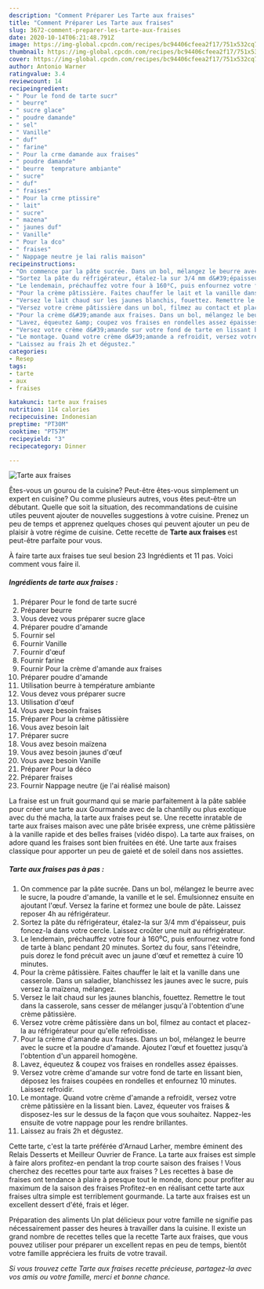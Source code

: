 ```yaml
---
description: "Comment Préparer Les Tarte aux fraises"
title: "Comment Préparer Les Tarte aux fraises"
slug: 3672-comment-preparer-les-tarte-aux-fraises
date: 2020-10-14T06:21:48.791Z
image: https://img-global.cpcdn.com/recipes/bc94406cfeea2f17/751x532cq70/tarte-aux-fraises-photo-principale-de-la-recette.jpg
thumbnail: https://img-global.cpcdn.com/recipes/bc94406cfeea2f17/751x532cq70/tarte-aux-fraises-photo-principale-de-la-recette.jpg
cover: https://img-global.cpcdn.com/recipes/bc94406cfeea2f17/751x532cq70/tarte-aux-fraises-photo-principale-de-la-recette.jpg
author: Antonio Warner
ratingvalue: 3.4
reviewcount: 14
recipeingredient:
- " Pour le fond de tarte sucr"
- " beurre"
- " sucre glace"
- " poudre damande"
- " sel"
- " Vanille"
- " duf"
- " farine"
- " Pour la crme damande aux fraises"
- " poudre damande"
- " beurre  temprature ambiante"
- " sucre"
- " duf"
- " fraises"
- " Pour la crme ptissire"
- " lait"
- " sucre"
- " mazena"
- " jaunes duf"
- " Vanille"
- " Pour la dco"
- " fraises"
- " Nappage neutre je lai ralis maison"
recipeinstructions:
- "On commence par la pâte sucrée. Dans un bol, mélangez le beurre avec le sucre, la poudre d&#39;amande, la vanille et le sel. Émulsionnez ensuite en ajoutant l&#39;œuf. Versez la farine et formez une boule de pâte. Laissez reposer 4h au réfrigérateur."
- "Sortez la pâte du réfrigérateur, étalez-la sur 3/4 mm d&#39;épaisseur, puis foncez-la dans votre cercle. Laissez croûter une nuit au réfrigérateur."
- "Le lendemain, préchauffez votre four à 160⁰C, puis enfournez votre fond de tarte à blanc pendant 20 minutes. Sortez du four, sans l&#39;éteindre, puis dorez le fond précuit avec un jaune d&#39;œuf et remettez à cuire 10 minutes."
- "Pour la crème pâtissière. Faites chauffer le lait et la vanille dans une casserole. Dans un saladier, blanchissez les jaunes avec le sucre, puis versez la maïzena, mélangez."
- "Versez le lait chaud sur les jaunes blanchis, fouettez. Remettre le tout dans la casserole, sans cesser de mélanger jusqu&#39;à l&#39;obtention d&#39;une crème pâtissière."
- "Versez votre crème pâtissière dans un bol, filmez au contact et placez-la au réfrigérateur pour qu&#39;elle refroidisse."
- "Pour la crème d&#39;amande aux fraises. Dans un bol, mélangez le beurre avec le sucre et la poudre d&#39;amande. Ajoutez l&#39;œuf et fouettez jusqu&#39;à l&#39;obtention d&#39;un appareil homogène."
- "Lavez, équeutez &amp; coupez vos fraises en rondelles assez épaisses."
- "Versez votre crème d&#39;amande sur votre fond de tarte en lissant bien, déposez les fraises coupées en rondelles et enfournez 10 minutes. Laissez refroidir."
- "Le montage. Quand votre crème d&#39;amande a refroidit, versez votre crème pâtissière en la lissant bien. Lavez, équeuter vos fraises &amp; disposez-les sur le dessus de la façon que vous souhaitez. Nappez-les ensuite de votre nappage pour les rendre brillantes."
- "Laissez au frais 2h et dégustez."
categories:
- Resep
tags:
- tarte
- aux
- fraises

katakunci: tarte aux fraises 
nutrition: 114 calories
recipecuisine: Indonesian
preptime: "PT30M"
cooktime: "PT57M"
recipeyield: "3"
recipecategory: Dinner

---
```



![Tarte aux fraises](https://img-global.cpcdn.com/recipes/bc94406cfeea2f17/751x532cq70/tarte-aux-fraises-photo-principale-de-la-recette.jpg)

Êtes-vous un gourou de la cuisine? Peut-être êtes-vous simplement un expert en cuisine? Ou comme plusieurs autres, vous êtes peut-être un débutant. Quelle que soit la situation, des recommandations de cuisine utiles peuvent ajouter de nouvelles suggestions à votre cuisine. Prenez un peu de temps et apprenez quelques choses qui peuvent ajouter un peu de plaisir à votre régime de cuisine. Cette recette de <strong> Tarte aux fraises </strong> est peut-être parfaite pour vous.

<!--inarticleads1-->

À faire tarte aux fraises tue seul besion 23 Ingrédients et 11 pas. Voici comment vous faire il.

##### Ingrédients de tarte aux fraises :

1. Préparer  Pour le fond de tarte sucré
1. Préparer  beurre
1. Vous devez vous préparer  sucre glace
1. Préparer  poudre d&#39;amande
1. Fournir  sel
1. Fournir  Vanille
1. Fournir  d&#39;œuf
1. Fournir  farine
1. Fournir  Pour la crème d&#39;amande aux fraises
1. Préparer  poudre d&#39;amande
1. Utilisation  beurre à température ambiante
1. Vous devez vous préparer  sucre
1. Utilisation  d&#39;œuf
1. Vous avez besoin  fraises
1. Préparer  Pour la crème pâtissière
1. Vous avez besoin  lait
1. Préparer  sucre
1. Vous avez besoin  maïzena
1. Vous avez besoin  jaunes d&#39;œuf
1. Vous avez besoin  Vanille
1. Préparer  Pour la déco
1. Préparer  fraises
1. Fournir  Nappage neutre (je l&#39;ai réalisé maison)


La fraise est un fruit gourmand qui se marie parfaitement à la pâte sablée pour créer une tarte aux Gourmande avec de la chantilly ou plus exotique avec du thé macha, la tarte aux fraises peut se. Une recette inratable de tarte aux fraises maison avec une pâte brisée express, une crème pâtissière à la vanille rapide et des belles fraises (vidéo dispo). La tarte aux fraises, on adore quand les fraises sont bien fruitées en été. Une tarte aux fraises classique pour apporter un peu de gaieté et de soleil dans nos assiettes. 

<!--inarticleads2-->

##### Tarte aux fraises pas à pas :

1. On commence par la pâte sucrée. Dans un bol, mélangez le beurre avec le sucre, la poudre d&#39;amande, la vanille et le sel. Émulsionnez ensuite en ajoutant l&#39;œuf. Versez la farine et formez une boule de pâte. Laissez reposer 4h au réfrigérateur.
1. Sortez la pâte du réfrigérateur, étalez-la sur 3/4 mm d&#39;épaisseur, puis foncez-la dans votre cercle. Laissez croûter une nuit au réfrigérateur.
1. Le lendemain, préchauffez votre four à 160⁰C, puis enfournez votre fond de tarte à blanc pendant 20 minutes. Sortez du four, sans l&#39;éteindre, puis dorez le fond précuit avec un jaune d&#39;œuf et remettez à cuire 10 minutes.
1. Pour la crème pâtissière. Faites chauffer le lait et la vanille dans une casserole. Dans un saladier, blanchissez les jaunes avec le sucre, puis versez la maïzena, mélangez.
1. Versez le lait chaud sur les jaunes blanchis, fouettez. Remettre le tout dans la casserole, sans cesser de mélanger jusqu&#39;à l&#39;obtention d&#39;une crème pâtissière.
1. Versez votre crème pâtissière dans un bol, filmez au contact et placez-la au réfrigérateur pour qu&#39;elle refroidisse.
1. Pour la crème d&#39;amande aux fraises. Dans un bol, mélangez le beurre avec le sucre et la poudre d&#39;amande. Ajoutez l&#39;œuf et fouettez jusqu&#39;à l&#39;obtention d&#39;un appareil homogène.
1. Lavez, équeutez &amp; coupez vos fraises en rondelles assez épaisses.
1. Versez votre crème d&#39;amande sur votre fond de tarte en lissant bien, déposez les fraises coupées en rondelles et enfournez 10 minutes. Laissez refroidir.
1. Le montage. Quand votre crème d&#39;amande a refroidit, versez votre crème pâtissière en la lissant bien. Lavez, équeuter vos fraises &amp; disposez-les sur le dessus de la façon que vous souhaitez. Nappez-les ensuite de votre nappage pour les rendre brillantes.
1. Laissez au frais 2h et dégustez.


Cette tarte, c&#39;est la tarte préférée d&#39;Arnaud Larher, membre éminent des Relais Desserts et Meilleur Ouvrier de France. La tarte aux fraises est simple à faire alors profitez-en pendant la trop courte saison des fraises ! Vous cherchez des recettes pour tarte aux fraises ? Les recettes à base de fraises ont tendance à plaire à presque tout le monde, donc pour profiter au maximum de la saison des fraises Profitez-en en réalisant cette tarte aux fraises ultra simple est terriblement gourmande. La tarte aux fraises est un excellent dessert d&#39;été, frais et léger. 

<!--inarticleads1-->

<p>
Préparation des aliments Un plat délicieux pour votre famille ne signifie pas nécessairement passer des heures à travailler dans la cuisine. Il existe un grand nombre de recettes telles que la recette Tarte aux fraises, que vous pouvez utiliser pour préparer un excellent repas en peu de temps, bientôt votre famille appréciera les fruits de votre travail.
</p>

<p>
<i>Si vous trouvez cette Tarte aux fraises recette précieuse, partagez-la avec vos amis ou votre famille, merci et bonne chance.</i>
</p>
